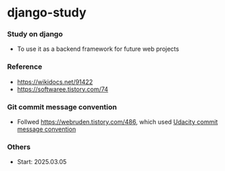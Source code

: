 # django-study
### Study on django
- To use it as a backend framework for future web projects

### Reference
- https://wikidocs.net/91422
- https://softwaree.tistory.com/74

### Git commit message convention
- Follwed https://webruden.tistory.com/486, which used [Udacity commit message convention](https://udacity.github.io/git-styleguide/)

### Others
- Start: 2025.03.05
